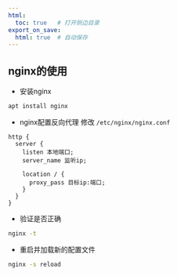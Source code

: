 ```yaml
---
html:
  toc: true   # 打开侧边目录
export_on_save:
  html: true  # 自动保存
---
```


## nginx的使用

* 安装nginx
```sh
apt install nginx
```

* nginx配置反向代理
  修改 `/etc/nginx/nginx.conf`
```
http {
  server {
    listen 本地端口;
    server_name 监听ip;
    
    location / {
      proxy_pass 目标ip:端口;
    }
  }
}
```

* 验证是否正确

```sh
nginx -t
```

* 重启并加载新的配置文件
```sh
nginx -s reload
```
